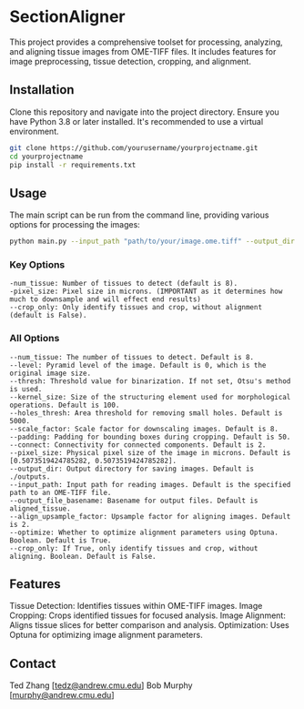 # SectionAligner
This project provides a comprehensive toolset for processing, analyzing, and aligning tissue images from OME-TIFF files. It includes features for image preprocessing, tissue detection, cropping, and alignment.

## Installation

Clone this repository and navigate into the project directory. Ensure you have Python 3.8 or later installed. It's recommended to use a virtual environment.

```bash
git clone https://github.com/yourusername/yourprojectname.git
cd yourprojectname
pip install -r requirements.txt
```

## Usage 

The main script can be run from the command line, providing various options for processing the images:

```bash
python main.py --input_path "path/to/your/image.ome.tiff" --output_dir "path/to/output" --num_tissue 8 --pixel_size [0.5073519424785282, 0.5073519424785282] ---crop_only False
```

### Key Options

    -num_tissue: Number of tissues to detect (default is 8).
    -pixel_size: Pixel size in microns. (IMPORTANT as it determines how much to downsample and will effect end results)
    --crop_only: Only identify tissues and crop, without alignment (default is False).

### All Options

    --num_tissue: The number of tissues to detect. Default is 8.
    --level: Pyramid level of the image. Default is 0, which is the original image size.
    --thresh: Threshold value for binarization. If not set, Otsu's method is used.
    --kernel_size: Size of the structuring element used for morphological operations. Default is 100.
    --holes_thresh: Area threshold for removing small holes. Default is 5000.
    --scale_factor: Scale factor for downscaling images. Default is 8.
    --padding: Padding for bounding boxes during cropping. Default is 50.
    --connect: Connectivity for connected components. Default is 2.
    --pixel_size: Physical pixel size of the image in microns. Default is [0.5073519424785282, 0.5073519424785282].
    --output_dir: Output directory for saving images. Default is ./outputs.
    --input_path: Input path for reading images. Default is the specified path to an OME-TIFF file.
    --output_file_basename: Basename for output files. Default is aligned_tissue.
    --align_upsample_factor: Upsample factor for aligning images. Default is 2.
    --optimize: Whether to optimize alignment parameters using Optuna. Boolean. Default is True.
    --crop_only: If True, only identify tissues and crop, without aligning. Boolean. Default is False.

## Features

Tissue Detection: Identifies tissues within OME-TIFF images.
Image Cropping: Crops identified tissues for focused analysis.
Image Alignment: Aligns tissue slices for better comparison and analysis.
Optimization: Uses Optuna for optimizing image alignment parameters.

## Contact 

Ted Zhang [tedz@andrew.cmu.edu]
Bob Murphy [murphy@andrew.cmu.edu]




